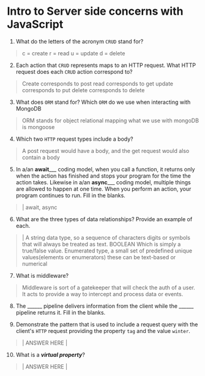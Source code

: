 # Intro to Server side concerns with JavaScript
01. What do the letters of the acronym `CRUD` stand for?

  >  c = create
     r = read
     u = update
     d = delete

02. Each action that `CRUD` represents maps to an HTTP request. What HTTP request does each `CRUD` action correspond to?

  > Create corresponds to post
  read corresponds to get
  update corresponds to put
   delete corresponds to delete

03. What does `ORM` stand for? Which `ORM` do we use when interacting with MongoDB

  > ORM stands for object relational mapping what we use with mongoDB is mongoose

04. Which two `HTTP` request types include a body?

  > A post request would have a body, and the get request would also contain a body

05. In a/an __await_____ coding model, when you call a function, it returns only when the action has finished and stops your program for the time the action takes. Likewise in a/an __async_____ coding model, multiple things are allowed to happen at one time. When you perform an action, your program continues to run.  Fill in the blanks.

  > | await, async

06. What are the three types of data relationships? Provide an example of each.

  > | A string data type, so a sequence of characters digits or symbols that will always be treated as text.
   BOOLEAN Which is simply a true/false value. 
   Enumerated type, a small set of predefined unique values(elements or enumerators) these can be text-based or numerical

07. What is middleware?

  > Middleware is sort of a gatekeeper that will check the auth of a user. It acts to provide a way to intercept and process data or events.

08. The ______ pipeline delivers information from the client while the ______ pipeline returns it. Fill in the blanks. 

  > 

09. Demonstrate the pattern that is used to include a request query with the client's `HTTP` request providing the property `tag` and the value `winter`.

  > | ANSWER HERE |

10. What is a ***virtual property***?

  > | ANSWER HERE |

